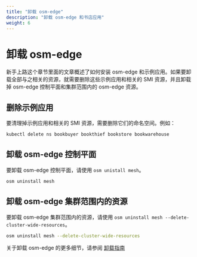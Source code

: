 ```yaml
---
title: "卸载 osm-edge"
description: "卸载 osm-edge 和书店应用"
weight: 6
---
```


# 卸载 osm-edge

新手上路这个章节里面的文章概述了如何安装 osm-edge 和示例应用。如果要卸载全部与之相关的资源，就需要删除这些示例应用和相关的 SMI 资源，并且卸载掉 osm-edge 控制平面和集群范围内的 osm-edge 资源。

## 删除示例应用

要清理掉示例应用和相关的 SMI 资源，需要删除它们的命名空间。例如：

```bash
kubectl delete ns bookbuyer bookthief bookstore bookwarehouse
```

## 卸载 osm-edge 控制平面

要卸载 osm-edge 控制平面，请使用 `osm unistall mesh`。

```bash
osm uninstall mesh
```

## 卸载 osm-edge 集群范围内的资源

要卸载 osm-edge 集群范围内的资源，请使用 `osm uninstall mesh --delete-cluster-wide-resources`。

```bash
osm uninstall mesh --delete-cluster-wide-resources
```

关于卸载 osm-edge 的更多细节，请参阅 [卸载指南](/docs/guides/uninstall/)
